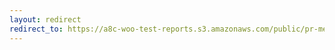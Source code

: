 ```yaml
---
layout: redirect
redirect_to: https://a8c-woo-test-reports.s3.amazonaws.com/public/pr-merge/43864/api/index.html
---
```


